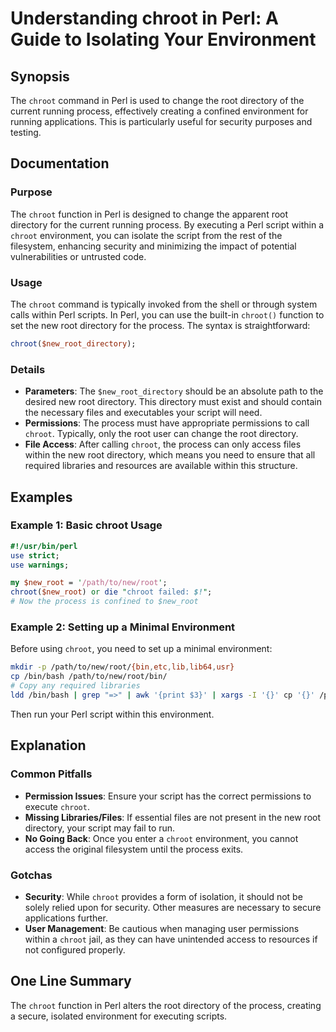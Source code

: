 <!--
Meta Description: # Understanding chroot in Perl: A Guide to Isolating Your Environment ## Synopsis The `chroot` command in Perl is used to change the root directory of...
Meta Keywords: chroot, root, perl, directory, environment
-->

# Understanding chroot in Perl: A Guide to Isolating Your Environment

## Synopsis
The `chroot` command in Perl is used to change the root directory of the current running process, effectively creating a confined environment for running applications. This is particularly useful for security purposes and testing.

## Documentation
### Purpose
The `chroot` function in Perl is designed to change the apparent root directory for the current running process. By executing a Perl script within a `chroot` environment, you can isolate the script from the rest of the filesystem, enhancing security and minimizing the impact of potential vulnerabilities or untrusted code.

### Usage
The `chroot` command is typically invoked from the shell or through system calls within Perl scripts. In Perl, you can use the built-in `chroot()` function to set the new root directory for the process. The syntax is straightforward:

```perl
chroot($new_root_directory);
```

### Details
- **Parameters**: The `$new_root_directory` should be an absolute path to the desired new root directory. This directory must exist and should contain the necessary files and executables your script will need.
- **Permissions**: The process must have appropriate permissions to call `chroot`. Typically, only the root user can change the root directory.
- **File Access**: After calling `chroot`, the process can only access files within the new root directory, which means you need to ensure that all required libraries and resources are available within this structure.

## Examples
### Example 1: Basic chroot Usage
```perl
#!/usr/bin/perl
use strict;
use warnings;

my $new_root = '/path/to/new/root';
chroot($new_root) or die "chroot failed: $!";
# Now the process is confined to $new_root
```

### Example 2: Setting up a Minimal Environment
Before using `chroot`, you need to set up a minimal environment:

```bash
mkdir -p /path/to/new/root/{bin,etc,lib,lib64,usr}
cp /bin/bash /path/to/new/root/bin/
# Copy any required libraries
ldd /bin/bash | grep "=>" | awk '{print $3}' | xargs -I '{}' cp '{}' /path/to/new/root/lib/
```

Then run your Perl script within this environment.

## Explanation
### Common Pitfalls
- **Permission Issues**: Ensure your script has the correct permissions to execute `chroot`.
- **Missing Libraries/Files**: If essential files are not present in the new root directory, your script may fail to run.
- **No Going Back**: Once you enter a `chroot` environment, you cannot access the original filesystem until the process exits.

### Gotchas
- **Security**: While `chroot` provides a form of isolation, it should not be solely relied upon for security. Other measures are necessary to secure applications further.
- **User Management**: Be cautious when managing user permissions within a `chroot` jail, as they can have unintended access to resources if not configured properly.

## One Line Summary
The `chroot` function in Perl alters the root directory of the process, creating a secure, isolated environment for executing scripts.